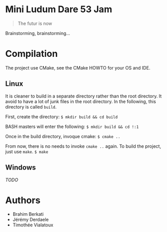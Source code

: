# Mini Ludum Dare 53 Jam #

> The futur is now

Brainstorming, brainstorming...

# Compilation #

The project use CMake, see the CMake HOWTO for your OS and IDE.

## Linux ##

It is cleaner to build in a separate directory rather than the root directory.  It avoid to have a lot of junk files in the root directory.  In the following, this directory is called `build`.

First, create the directory:
`$ mkdir build && cd build`

BASH masters will enter the following:
`$ mkdir build && cd !:1`

Once in the build directory, invoque cmake:
`$ cmake ..`

From now, there is no needs to invoke `cmake ..` again.  To build the project, just use `make`.
`$ make`

## Windows ##

*TODO*

# Authors #

* Brahim Berkati
* Jérémy Derdaele
* Timothée Vialatoux
